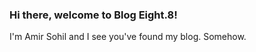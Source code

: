 ### Hi there, welcome to Blog Eight.8! <a href = "https://raw.githubusercontent.com/MartinHeinz/MartinHeinz/master/wave.gif"></a>

I'm Amir Sohil and I see you've found my blog. Somehow.

<!--
**blog8/blog8** is a ✨ _special_ ✨ repository because its `README.md` (this file) appears on your GitHub profile.

Here are some ideas to get you started:

- 🔭 I’m currently working on ...
- 🌱 I’m currently learning ...
- 👯 I’m looking to collaborate on ...
- 🤔 I’m looking for help with ...
- 💬 Ask me about ...
- 📫 How to reach me: ...
- 😄 Pronouns: ...
- ⚡ Fun fact: ...
-->
